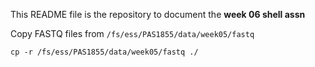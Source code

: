 This README file is the repository to document the **week 06 shell assn**

Copy FASTQ files from `/fs/ess/PAS1855/data/week05/fastq`

`cp -r /fs/ess/PAS1855/data/week05/fastq ./`